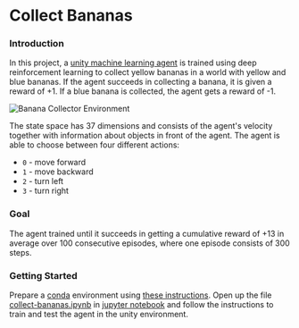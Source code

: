 # Collect Bananas
### Introduction
In this project, a [unity machine learning agent](https://github.com/Unity-Technologies/ml-agents) is trained using deep reinforcement learning to collect yellow bananas in a world with yellow and blue bananas. If the agent succeeds in collecting a banana, it is given a reward of +1. If a blue banana is collected, the agent gets a reward of -1.

![Banana Collector Environment](https://github.com/Johannathorsen/collect-bananas/blob/master/Media/trained_collector.gif)

The state space has 37 dimensions and consists of the agent's velocity together with information about objects in front of the agent. The agent is able to choose between four different actions:

 - ```0``` - move forward
 - ```1``` - move backward
 - ```2``` - turn left
 - ```3``` - turn right

### Goal
The agent trained until it succeeds in getting a cumulative reward of +13 in average over 100 consecutive episodes, where one episode consists of 300 steps.

### Getting Started
Prepare a [conda](https://docs.conda.io/projects/conda/en/latest/user-guide/install/) environment using [these instructions](https://github.com/udacity/deep-reinforcement-learning#dependencies). Open up the file [collect-bananas.ipynb](https://github.com/Johannathorsen/collect-bananas/blob/master/collect-bananas.ipynb) in [jupyter notebook](https://jupyter.org/) and follow the instructions to train and test the agent in the unity environment.